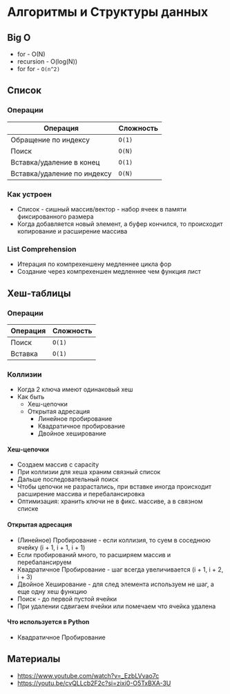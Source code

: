 # Алгоритмы и Структуры данных

## Big O

- for - O(N)
- recursion - O(log(N))
- for for - `O(n^2)`

## Список 

### Операции

| Операция                    | Сложность |
| --------------------------- | --------- |
| Обращение по индексу        | `O(1)`    |
| Поиск                       | `O(N)`    |
| Вставка/удаление в конец    | `O(1)`    |
| Вставка/удаление по индексу | `O(N)`    |

### Как устроен 

- Список - сишный массив/вектор - набор ячеек в памяти фиксированного размера 
- Когда добавляется новый элемент, а буфер кончился, то происходит копирование и расширение массива 

### List Comprehension

- Итерация по компрехеншену медленнее цикла фор 
- Создание через компрехеншен медленнее чем функция лист 

## Хеш-таблицы

### Операции

| Операция | Сложность |
| -------- | --------- |
| Поиск    | `O(1)`    |
| Вставка  | `O(1)`    |

### Коллизии

- Когда 2 ключа имеют одинаковый хеш
- Как быть
    - Хеш-цепочки
    - Открытая адресация
        - Линейное пробирование
        - Квадратичное пробирование
        - Двойное хеширование

#### Хеш-цепочки

- Создаем массив с capacity
- При коллизии для хеша храним связный список
- Дальше последовательный поиск
- Чтобы цепочки не разрастались, при вставке иногда происходит расширение массива и перебалансировка
- Оптимизация: хранить ключи не в фикс. массиве, а в связном списке

#### Открытая адресация

- (Линейное) Пробирование - если коллизия, то суем в соседнюю ячейку (i + 1, i + 1, i + 1)
- Если пробирований много, то расширяем массив и перебалансируем
- Квадратичное Пробирование - шаг всегда увеличивается (i + 1, i + 2, i + 3)
- Двойное Хеширование - для след элемента используем не шаг, а еще одну хеш функцию
- Поиск - до первой пустой ячейки
- При удалении сдвигаем ячейки или помечаем что ячейка удалена

#### Что используется в Python

- Квадратичное Пробирование

## Материалы

- https://www.youtube.com/watch?v=_EzbLVvao7c
- https://youtu.be/cvQLLcb2F2c?si=zixi0-O5TxBXA-3U
